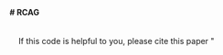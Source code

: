 <div><b># RCAG</b></div><a editorcmd="fontname" class="APP-editor-btn APP-editor-commond-btn APP-editor-commond-fontname  " title="选择字体"><span class="APP-editor-btn-rc"> </span> <span class="ico-editor-arrowDown-active"></span></a><div><span style="color: rgb(0, 0, 0);" </b></span>&nbsp;</div><div><br /></div><div>&nbsp; &nbsp; If this code is helpful to you, please cite this paper "<span style="color: rgb(0, 0, 0); thank you very much.</div><div><br /></div><div>&nbsp; &nbsp;Code is accomplished by<b> keras 2.24</b>.</div><div><br /></div><div>&nbsp; &nbsp;We give a video example of urban dataset. noted that Stacking Based on Time （SBT） makes the texture information of some event frames insufficient, thus this video not presents the best result. Increasing the time interval of stacking is a good way to increase the textural information of event frames.</div>
